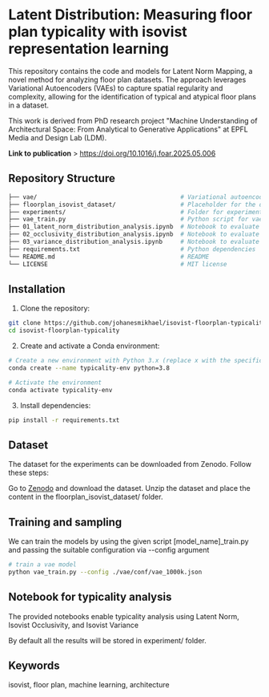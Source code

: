 # Latent Distribution: Measuring floor plan typicality with isovist representation learning   

This repository contains the code and models for Latent Norm Mapping, a novel method for analyzing floor plan datasets. The approach leverages Variational Autoencoders (VAEs) to capture spatial regularity and complexity, allowing for the identification of typical and atypical floor plans in a dataset. 
   
This work is derived from PhD research project "Machine Understanding of Architectural Space: From Analytical to Generative Applications" at EPFL Media and Design Lab (LDM).

**Link to publication** > https://doi.org/10.1016/j.foar.2025.05.006

## Repository Structure

```bash
├── vae/                                        # Variational autoencoder
├── floorplan_isovist_dataset/                  # Placeholder for the dataset (to be downloaded separately)
├── experiments/                                # Folder for experiment results
├── vae_train.py                                # Python script for vae training
├── 01_latent_norm_distribution_analysis.ipynb  # Notebook to evaluate latent norm typicality
├── 02_occlusivity_distribution_analysis.ipynb  # Notebook to evaluate occlusivity typicality
├── 03_variance_distribution_analysis.ipynb     # Notebook to evaluate variance typicality
├── requirements.txt                            # Python dependencies
└── README.md                                   # README
└── LICENSE                                     # MIT license
```

## Installation

1. Clone the repository:
```bash
git clone https://github.com/johanesmikhael/isovist-floorplan-typicality.git
cd isovist-floorplan-typicality
```
2. Create and activate a Conda environment:
```bash
# Create a new environment with Python 3.x (replace x with the specific version if needed)
conda create --name typicality-env python=3.8

# Activate the environment
conda activate typicality-env
```
3. Install dependencies:
```bash
pip install -r requirements.txt
```

## Dataset
The dataset for the experiments can be downloaded from Zenodo. Follow these steps:

Go to [Zenodo](https://doi.org/10.5281/zenodo.13871782) and download the dataset.
Unzip the dataset and place the content in the floorplan_isovist_dataset/ folder.


## Training and sampling
We can train the models by using the given script [model_name]_train.py and passing the suitable configuration via --config argument
```bash
# train a vae model
python vae_train.py --config ./vae/conf/vae_1000k.json
```

## Notebook for typicality analysis
The provided notebooks enable typicality analysis using Latent Norm, Isovist Occlusivity, and Isovist Variance

By default all the results will be stored in experiment/ folder.

## Keywords
isovist, floor plan, machine learning, architecture
